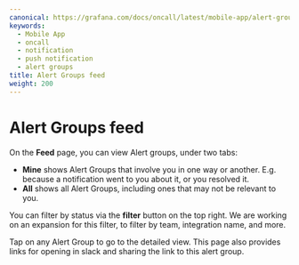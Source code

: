 ```yaml
---
canonical: https://grafana.com/docs/oncall/latest/mobile-app/alert-groups-feed/
keywords:
  - Mobile App
  - oncall
  - notification
  - push notification
  - alert groups
title: Alert Groups feed
weight: 200
---
```


# Alert Groups feed

On the **Feed** page, you can view Alert groups, under two tabs:

- **Mine** shows Alert Groups that involve you in one way or another. E.g. because a notification went to you about it, or you resolved it.
- **All** shows all Alert Groups, including ones that may not be relevant to you.

You can filter by status via the **filter** button on the top right.  We are working on an expansion for this filter, to filter by team, integration name, and more.

Tap on any Alert Group to go to the detailed view.  This page also provides links for opening in slack and sharing the link to this alert group.

